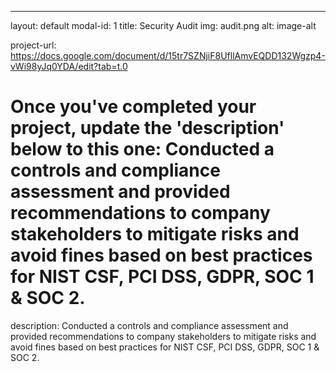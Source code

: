 ---
layout: default
modal-id: 1
title: Security Audit
img: audit.png
alt: image-alt


project-url: https://docs.google.com/document/d/15tr7SZNjiF8UfllAmvEQDD132Wgzp4-vWi98yJq0YDA/edit?tab=t.0


# Once you've completed your project, update the 'description' below to this one: Conducted a controls and compliance assessment and provided recommendations to company stakeholders to mitigate risks and avoid fines based on best practices for NIST CSF, PCI DSS, GDPR, SOC 1 & SOC 2.
description: Conducted a controls and compliance assessment and provided recommendations to company stakeholders to mitigate risks and avoid fines based on best practices for NIST CSF, PCI DSS, GDPR, SOC 1 & SOC 2.
